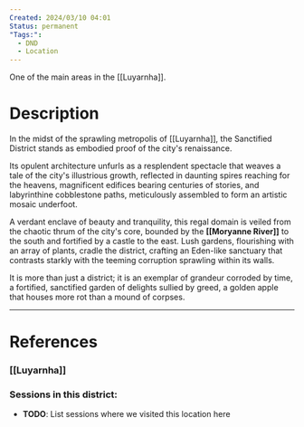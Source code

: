 ```yaml
---
Created: 2024/03/10 04:01
Status: permanent
"Tags:":
  - DND
  - Location
---
```

One of the main areas in the [[Luyarnha]].

# Description

In the midst of the sprawling metropolis of [[Luyarnha]], the Sanctified District stands as embodied proof of the city's renaissance. 

Its opulent architecture unfurls as a resplendent spectacle that weaves a tale of the city's illustrious growth, reflected in daunting spires reaching for the heavens, magnificent edifices bearing centuries of stories, and labyrinthine cobblestone paths, meticulously assembled to form an artistic mosaic underfoot. 

A verdant enclave of beauty and tranquility, this regal domain is veiled from the chaotic thrum of the city's core, bounded by the **[[Moryanne River]]** to the south and fortified by a castle to the east. Lush gardens, flourishing with an array of plants, cradle the district, crafting an Eden-like sanctuary that contrasts starkly with the teeming corruption sprawling within its walls. 

It is more than just a district; it is an exemplar of grandeur corroded by time, a fortified, sanctified garden of delights sullied by greed, a golden apple that houses more rot than a mound of corpses.

---
# References
### [[Luyarnha]]

### Sessions in this district:
- **TODO**: List sessions where we visited this location here